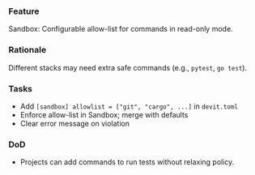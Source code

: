 ### Feature
Sandbox: Configurable allow-list for commands in read-only mode.

### Rationale
Different stacks may need extra safe commands (e.g., `pytest`, `go test`).

### Tasks
- Add `[sandbox] allowlist = ["git", "cargo", ...]` in `devit.toml`
- Enforce allow-list in Sandbox; merge with defaults
- Clear error message on violation

### DoD
- Projects can add commands to run tests without relaxing policy.

